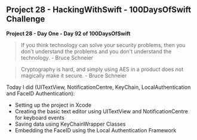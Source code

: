 ## Project 28 - HackingWithSwift - 100DaysOfSwift Challenge

**Project 28 - Day One - Day 92 of 100DaysOfSwift**

> If you think technology can solve your security problems, then you don't understand the problems and you don't understand the technology. - Bruce Schneier

> Cryptography is hard, and simply using AES in a product does not magically make it secure. - Bruce Schneier

Today I did (UITextView, NotificationCentre, KeyChain, LocalAuthentication and FaceID Authentication):

- Setting up the project in Xcode
- Creating the basic text editor using UITextView and NotificationCentre for keyboard events
- Saving data using KeyChainWrapper Classes
- Embedding the FaceID using the Local Authentication Framework
